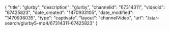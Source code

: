 {
    "title": "glurby",
    "description": "glurby",
    "channelid": "67314311",
    "videoid": "67425823",
    "date_created": "1470933105",
    "date_modified": "1470936035",
    "type": "captivate",
    "layout": "channelVideo",
    "url": "\/star-search\/glurby5-mp4\/67314311-67425823"
}